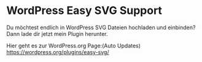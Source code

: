 # WordPress Easy SVG Support

Du möchtest endlich in WordPress SVG Dateien hochladen und einbinden? Dann lade dir jetzt mein Plugin herunter. 

Hier geht es zur WordPress.org Page:(Auto Updates)  
https://wordpress.org/plugins/easy-svg/ 


